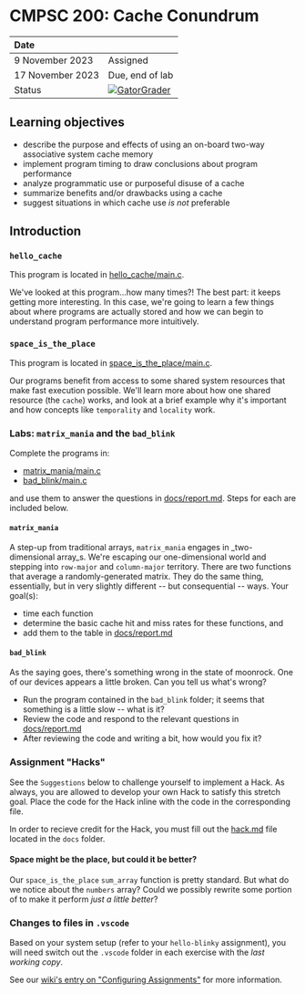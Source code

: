# CMPSC 200: Cache Conundrum

| Date              |          |
|:------------------|:---------|
| 9 November 2023 | Assigned  |
| 17 November 2023| Due, end of lab       |
| Status           | [![GatorGrader](../../actions/workflows/main.yml/badge.svg)](../../actions/workflows/main.yml) |


## Learning objectives

* describe the purpose and effects of using an on-board two-way associative system cache memory
* implement program timing to draw conclusions about program performance
* analyze programmatic use or purposeful disuse of a cache
* summarize benefits and/or drawbacks using a cache
* suggest situations in which cache use _is not_ preferable

## Introduction

### `hello_cache`

This program is located in [hello_cache/main.c](hello_cache/main.c).

We've looked at this program...how many times?! The best part: it keeps getting more interesting. In this case, we're going to learn a few things
about where programs are actually stored and how we can begin to understand program performance more intuitively.

### `space_is_the_place`

This program is located in [space_is_the_place/main.c](space_is_the_place/main.c).

Our programs benefit from access to some shared system resources that make fast execution possible. We'll learn more about how one shared resource
(the `cache`) works, and look at a brief example why it's important and how concepts like `temporality` and `locality` work.

### Labs: `matrix_mania` and the `bad_blink`

Complete the programs in:

* [matrix_mania/main.c](matrix_mania/main.c)
* [bad_blink/main.c](bad_blink/main.c)

and use them to answer the questions in [docs/report.md](docs/report.md). Steps for each are included below.

#### `matrix_mania`

A step-up from traditional arrays, `matrix_mania` engages in _two-dimensional array_s. We're escaping our one-dimensional world and stepping into `row-major` and `column-major` territory. There are two functions that average a randomly-generated matrix. They do the same thing, essentially, but in very slightly different -- but consequential -- ways. Your goal(s):

* time each function
* determine the basic cache hit and miss rates for these functions, and
* add them to the table in [docs/report.md](docs/report.md)

#### `bad_blink`

As the saying goes, there's something wrong in the state of moonrock. One of our devices appears a little broken. Can you tell us what's wrong?

* Run the program contained in the `bad_blink` folder; it seems that something is a little slow -- what is it?
* Review the code and respond to the relevant questions in [docs/report.md](docs/report.md)
* After reviewing the code and writing a bit, how would you fix it?

### Assignment "Hacks"

See the `Suggestions` below to challenge yourself to implement a Hack. As always, you are allowed to develop
your own Hack to satisfy this stretch goal. Place the code for the Hack inline with the code in the corresponding
file.

In order to recieve credit for the Hack, you must fill out the [hack.md](docs/hack.md) file located in the
`docs` folder.

#### Space might be the place, but could it be better?

Our `space_is_the_place` `sum_array` function is pretty standard. But what do we notice about the `numbers` array? Could we possibly rewrite some portion of to make it perform _just a little better_?

### Changes to files in `.vscode`


Based on your system setup (refer to your `hello-blinky` assignment), you will need switch out the `.vscode` folder in each exercise with the _last working copy_.

See our [wiki's entry  on "Configuring Assignments"](https://github.com/allegheny-college-cmpsc-200-fall-2023/course-materials/wiki/03-Configuring-Assignments)
for more information.
